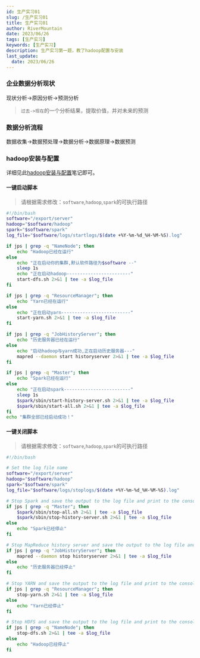```yaml
---
id: 生产实习01
slug: /生产实习01
title: 生产实习01
author: RiverMountain  
date: 2023/06/26
tags: [生产实习]  
keywords: [生产实习]
description: 生产实习第一题，教了hadoop配置与安装
last_update:
  date: 2023/06/26
---
```


### 企业数据分析现状

现状分析->原因分析->预测分析
>``过去->现在``的一个分析结果，提取价值，并对未来的预测

### 数据分析流程

数据收集->数据预处理->数据分析->数据原理->数据预测

### hadoop安装与配置
详细见此[hadoop安装与配置](../hadoop/1%20Hadoop%E4%BB%8B%E7%BB%8D%E4%B8%8E%E5%AE%89%E8%A3%85.md)笔记即可。

#### 一键启动脚本

>请根据需求修改：``software``,``hadoop``,``spark``的可执行路径

```bash
#!/bin/bash
software="/export/server"
hadoop="$software/hadoop"
spark="$software/spark"
log_file="$software/logs/startlogs/$(date +%Y-%m-%d_%H-%M-%S).log"

if jps | grep -q "NameNode"; then
    echo "Hadoop已经在运行"
else
    echo "正在启动你的集群,默认软件路径为$software --"
    sleep 1s
    echo "正在启动hadoop------------------------"
    start-dfs.sh 2>&1 | tee -a $log_file
fi

if jps | grep -q "ResourceManager"; then
    echo "Yarn已经在运行"
else
    echo "正在启动yarn--------------------------"
    start-yarn.sh 2>&1 | tee -a $log_file
fi

if jps | grep -q "JobHistoryServer"; then
    echo "历史服务器已经在运行"
else
    echo "启动hadoop与yarn成功,正在启动历史服务器---"
    mapred --daemon start historyserver 2>&1 | tee -a $log_file
fi

if jps | grep -q "Master"; then
    echo "Spark已经在运行"
else
    echo "正在启动spark-------------------------"
    sleep 1s
    $spark/sbin/start-history-server.sh 2>&1 | tee -a $log_file
    $spark/sbin/start-all.sh 2>&1 | tee -a $log_file
fi
echo "集群全部已经启动成功！"
```
#### 一键关闭脚本

> 请根据需求修改：``software``,``hadoop``,``spark``的可执行路径
```bash
#!/bin/bash

# Set the log file name
software="/export/server"
hadoop="$software/hadoop"
spark="$software/spark"
log_file="$software/logs/stoplogs/$(date +%Y-%m-%d_%H-%M-%S).log"

# Stop Spark and save the output to the log file and print to the console
if jps | grep -q "Master"; then
    $spark/sbin/stop-all.sh 2>&1 | tee -a $log_file
    $spark/sbin/stop-history-server.sh 2>&1 | tee -a $log_file
else
    echo "Spark已经停止"
fi

# Stop MapReduce history server and save the output to the log file and print to the console
if jps | grep -q "JobHistoryServer"; then
    mapred --daemon stop historyserver 2>&1 | tee -a $log_file
else
    echo "历史服务器已经停止"
fi

# Stop YARN and save the output to the log file and print to the console
if jps | grep -q "ResourceManager"; then
    stop-yarn.sh 2>&1 | tee -a $log_file
else
    echo "Yarn已经停止"
fi

# Stop HDFS and save the output to the log file and print to the console
if jps | grep -q "NameNode"; then
    stop-dfs.sh 2>&1 | tee -a $log_file
else
    echo "Hadoop已经停止"
fi
```